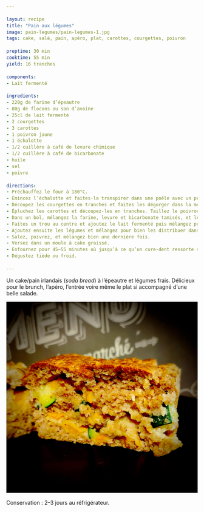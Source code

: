 ```yaml
---

layout: recipe
title: "Pain aux légumes"
image: pain-legumes/pain-legumes-1.jpg
tags: cake, salé, pain, apéro, plat, carottes, courgettes, poivron

preptime: 30 min
cooktime: 55 min 
yield: 16 tranches

components:
- Lait fermenté

ingredients:
- 220g de farine d’épeautre
- 80g de flocons ou son d’avoine
- 25cl de lait fermenté
- 2 courgettes
- 3 carottes
- 1 poivron jaune
- 1 échalotte
- 1/2 cuillère à café de levure chimique
- 1/2 cuillère à café de bicarbonate
- huile
- sel
- poivre

directions:
- Préchauffez le four à 180°C.
- Émincez l’échalotte et faites-la transpirer dans une poêle avec un peu d’huile.
- Découpez les courgettes en tranches et faites les dégorger dans la même poêle au maximum. Retirez ensuite du feu et réservez.
- Épluchez les carottes et découpez-les en tranches. Taillez le poivron en petits dés. Réservez.
- Dans un bol, mélangez la farine, levure et bicarbonate tamisés, et les flocons d’avoine.
- Faites un trou au centre et ajoutez le lait fermenté puis mélangez pour bien humidifier les ingrédients secs.
- Ajoutez ensuite les légumes et mélangez pour bien les distribuer dans la pâte.
- Salez, poivrez, et mélangez bien une dernière fois.
- Versez dans un moule à cake graissé.
- Enfournez pour 45–55 minutes où jusqu’à ce qu’un cure-dent ressorte sec.
- Dégustez tiède ou froid.

---
```


Un cake/pain irlandais (<i lang="en">soda bread</i>) à l’épeautre et légumes frais. Délicieux pour le brunch, l’apéro, l’entrée voire même le plat si accompagné d’une belle salade.

![Un pain bien moelleux avec des beaux morceaux de légumes.](../images/pain-legumes/pain-legumes-2.jpg) 

Conservation&nbsp;: 2–3 jours au réfrigérateur.